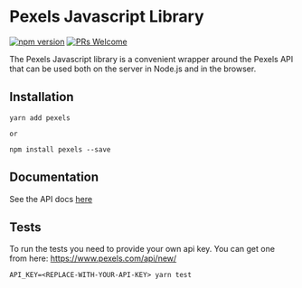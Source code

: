 # Pexels Javascript Library


[![npm version](https://img.shields.io/npm/v/pexels.svg?style=flat)](https://www.npmjs.com/package/pexels) [![PRs Welcome](https://img.shields.io/badge/PRs-welcome-brightgreen.svg)](https://github.com/pexels/pexels-javascript/blob/master/readme.md)

The Pexels Javascript library is a convenient wrapper around the Pexels API that can be used both on the server in Node.js and in the browser.

## Installation

```
yarn add pexels

or

npm install pexels --save
```

## Documentation

See the API docs [here](https://www.pexels.com/api/documentation/?language=javascript)

## Tests

To run the tests you need to provide your own api key. You can get one from here: https://www.pexels.com/api/new/

```
API_KEY=<REPLACE-WITH-YOUR-API-KEY> yarn test
```
